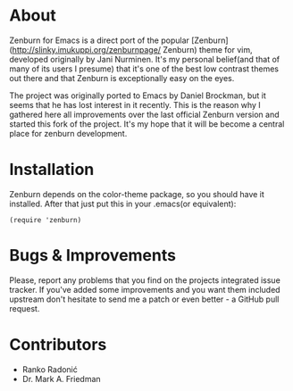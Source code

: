 # About #

Zenburn for Emacs is a direct port of the popular
[Zenburn](http://slinky.imukuppi.org/zenburnpage/ Zenburn) theme for vim,
developed originally by Jani Nurminen. It's my personal belief(and
that of many of its users I presume) that it's one of the best low
contrast themes out there and that Zenburn is exceptionally easy on
the eyes.

The project was originally ported to Emacs by Daniel Brockman, but it
seems that he has lost interest in it recently. This is the reason why
I gathered here all improvements over the last official Zenburn
version and started this fork of the project. It's my hope that it
will be become a central place for zenburn development.  

# Installation #

Zenburn depends on the color-theme package, so you should have it
installed. After that just put this in your .emacs(or equivalent):

`(require 'zenburn)`

# Bugs & Improvements #

Please, report any problems that you find on the projects integrated
issue tracker. If you've added some improvements and you want them
included upstream don't hesitate to send me a patch or even better - a
GitHub pull request.

# Contributors
  * Ranko Radonić
  * Dr. Mark A. Friedman
